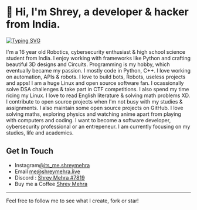 # 👋 Hi, I'm Shrey, a developer & hacker from India.


[![Typing SVG](https://readme-typing-svg.demolab.com?font=Fira+Code&pause=1000&color=2AF72E&width=435&lines=Programmer;Robotics;Cybersecurity;Photographer)](https://git.io/typing-svg)


I'm a 16 year old Robotics, cybersecurity enthusiast & high school science student from India. 
I enjoy working with frameworks like Python and crafting beautiful 3D designs and Circuits. Programming is my hobby, which eventually became my passion.
I mostly code in Python, C++. I love working on automation, APIs & robots. I love to build bots, Robots, useless projects and apps!
I am a huge Linux and open source software fan. I ocassionally solve DSA challenges & take part in CTF competitions. I also spend my time ricing my Linux. I love to read English literature & solving math problems XD.
I contribute to open source projects when I'm not busy with my studies & assignments. I also maintain some open source projects on GitHub.
I love solving maths, exploring physics and watching anime apart from playing with computers and coding. I want to become a software developer, cybersecurity professional or an entrepeneur. I am currently focusing on my studies, life and academics. 








## Get In Touch


- Instagram[@its_me.shreymehra](https://instagram.com/its_me.shreymehra)             
- Email [me@shreymehra.live](mailto:me@shreymehra.live)
- Discord : [Shrey Mehra #7819](https://discordapp.com/users/ShreyMehra#7819)
- Buy me a Coffee [Shrey Mehra](https://www.buymeacoffee.com/shreymhr)
---

Feel free to follow me to see what I create, fork or star!
